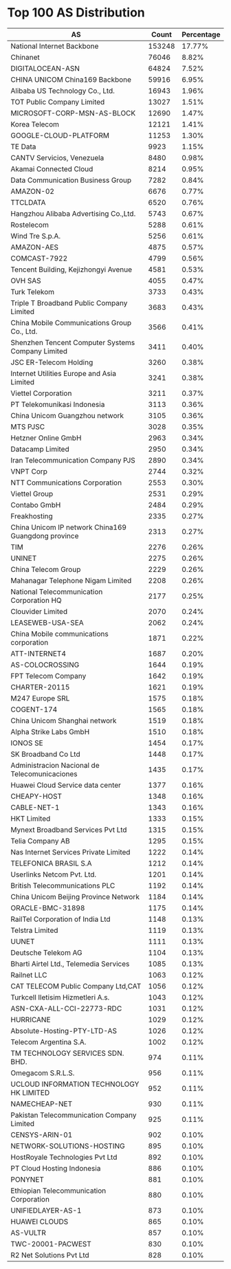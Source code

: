 # Top 100 AS Distribution
| AS | Count | Percentage |
|----|----|----|
| National Internet Backbone | 153248 | 17.77% |
| Chinanet | 76046 | 8.82% |
| DIGITALOCEAN-ASN | 64824 | 7.52% |
| CHINA UNICOM China169 Backbone | 59916 | 6.95% |
| Alibaba US Technology Co., Ltd. | 16943 | 1.96% |
| TOT Public Company Limited | 13027 | 1.51% |
| MICROSOFT-CORP-MSN-AS-BLOCK | 12690 | 1.47% |
| Korea Telecom | 12121 | 1.41% |
| GOOGLE-CLOUD-PLATFORM | 11253 | 1.30% |
| TE Data | 9923 | 1.15% |
| CANTV Servicios, Venezuela | 8480 | 0.98% |
| Akamai Connected Cloud | 8214 | 0.95% |
| Data Communication Business Group | 7282 | 0.84% |
| AMAZON-02 | 6676 | 0.77% |
| TTCLDATA | 6520 | 0.76% |
| Hangzhou Alibaba Advertising Co.,Ltd. | 5743 | 0.67% |
| Rostelecom | 5288 | 0.61% |
| Wind Tre S.p.A. | 5256 | 0.61% |
| AMAZON-AES | 4875 | 0.57% |
| COMCAST-7922 | 4799 | 0.56% |
| Tencent Building, Kejizhongyi Avenue | 4581 | 0.53% |
| OVH SAS | 4055 | 0.47% |
| Turk Telekom | 3733 | 0.43% |
| Triple T Broadband Public Company Limited | 3683 | 0.43% |
| China Mobile Communications Group Co., Ltd. | 3566 | 0.41% |
| Shenzhen Tencent Computer Systems Company Limited | 3411 | 0.40% |
| JSC ER-Telecom Holding | 3260 | 0.38% |
| Internet Utilities Europe and Asia Limited | 3241 | 0.38% |
| Viettel Corporation | 3211 | 0.37% |
| PT Telekomunikasi Indonesia | 3113 | 0.36% |
| China Unicom Guangzhou network | 3105 | 0.36% |
| MTS PJSC | 3028 | 0.35% |
| Hetzner Online GmbH | 2963 | 0.34% |
| Datacamp Limited | 2950 | 0.34% |
| Iran Telecommunication Company PJS | 2890 | 0.34% |
| VNPT Corp | 2744 | 0.32% |
| NTT Communications Corporation | 2553 | 0.30% |
| Viettel Group | 2531 | 0.29% |
| Contabo GmbH | 2484 | 0.29% |
| Freakhosting | 2335 | 0.27% |
| China Unicom IP network China169 Guangdong province | 2313 | 0.27% |
| TIM | 2276 | 0.26% |
| UNINET | 2275 | 0.26% |
| China Telecom Group | 2229 | 0.26% |
| Mahanagar Telephone Nigam Limited | 2208 | 0.26% |
| National Telecommunication Corporation HQ | 2177 | 0.25% |
| Clouvider Limited | 2070 | 0.24% |
| LEASEWEB-USA-SEA | 2062 | 0.24% |
| China Mobile communications corporation | 1871 | 0.22% |
| ATT-INTERNET4 | 1687 | 0.20% |
| AS-COLOCROSSING | 1644 | 0.19% |
| FPT Telecom Company | 1642 | 0.19% |
| CHARTER-20115 | 1621 | 0.19% |
| M247 Europe SRL | 1575 | 0.18% |
| COGENT-174 | 1565 | 0.18% |
| China Unicom Shanghai network | 1519 | 0.18% |
| Alpha Strike Labs GmbH | 1510 | 0.18% |
| IONOS SE | 1454 | 0.17% |
| SK Broadband Co Ltd | 1448 | 0.17% |
| Administracion Nacional de Telecomunicaciones | 1435 | 0.17% |
| Huawei Cloud Service data center | 1377 | 0.16% |
| CHEAPY-HOST | 1348 | 0.16% |
| CABLE-NET-1 | 1343 | 0.16% |
| HKT Limited | 1333 | 0.15% |
| Mynext Broadband Services Pvt Ltd | 1315 | 0.15% |
| Telia Company AB | 1295 | 0.15% |
| Nas Internet Services Private Limited | 1222 | 0.14% |
| TELEFONICA BRASIL S.A | 1212 | 0.14% |
| Userlinks Netcom Pvt. Ltd. | 1201 | 0.14% |
| British Telecommunications PLC | 1192 | 0.14% |
| China Unicom Beijing Province Network | 1184 | 0.14% |
| ORACLE-BMC-31898 | 1175 | 0.14% |
| RailTel Corporation of India Ltd | 1148 | 0.13% |
| Telstra Limited | 1119 | 0.13% |
| UUNET | 1111 | 0.13% |
| Deutsche Telekom AG | 1104 | 0.13% |
| Bharti Airtel Ltd., Telemedia Services | 1085 | 0.13% |
| Railnet LLC | 1063 | 0.12% |
| CAT TELECOM Public Company Ltd,CAT | 1056 | 0.12% |
| Turkcell Iletisim Hizmetleri A.s. | 1043 | 0.12% |
| ASN-CXA-ALL-CCI-22773-RDC | 1031 | 0.12% |
| HURRICANE | 1029 | 0.12% |
| Absolute-Hosting-PTY-LTD-AS | 1026 | 0.12% |
| Telecom Argentina S.A. | 1002 | 0.12% |
| TM TECHNOLOGY SERVICES SDN. BHD. | 974 | 0.11% |
| Omegacom S.R.L.S. | 956 | 0.11% |
| UCLOUD INFORMATION TECHNOLOGY HK LIMITED | 952 | 0.11% |
| NAMECHEAP-NET | 930 | 0.11% |
| Pakistan Telecommunication Company Limited | 925 | 0.11% |
| CENSYS-ARIN-01 | 902 | 0.10% |
| NETWORK-SOLUTIONS-HOSTING | 895 | 0.10% |
| HostRoyale Technologies Pvt Ltd | 892 | 0.10% |
| PT Cloud Hosting Indonesia | 886 | 0.10% |
| PONYNET | 881 | 0.10% |
| Ethiopian Telecommunication Corporation | 880 | 0.10% |
| UNIFIEDLAYER-AS-1 | 873 | 0.10% |
| HUAWEI CLOUDS | 865 | 0.10% |
| AS-VULTR | 857 | 0.10% |
| TWC-20001-PACWEST | 830 | 0.10% |
| R2 Net Solutions Pvt Ltd | 828 | 0.10% |
